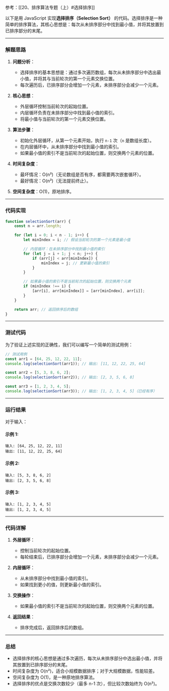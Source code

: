 参考：[[20、排序算法专题（上）#选择排序]]

以下是用 JavaScript 实现**选择排序（Selection Sort）** 的代码。选择排序是一种简单的排序算法，其核心思想是：每次从未排序部分中找到最小值，并将其放置到已排序部分的末尾。

---

### **解题思路**

1. **问题分析**：
   - 选择排序的基本思想是：通过多次遍历数组，每次从未排序部分中选出最小值，并将其与当前轮次的第一个元素交换位置。
   - 每次遍历后，已排序部分会增加一个元素，未排序部分会减少一个元素。

2. **核心思想**：
   - 外层循环控制当前轮次的起始位置。
   - 内层循环负责在未排序部分中找到最小值的索引。
   - 将最小值与当前轮次的第一个元素交换位置。

3. **算法步骤**：
   - 初始化外层循环，从第一个元素开始，执行 `n-1` 次（`n` 是数组长度）。
   - 在内层循环中，从未排序部分中找到最小值的索引。
   - 如果最小值的索引不是当前轮次的起始位置，则交换两个元素的位置。

4. **时间复杂度**：
   - 最坏情况：O(n²)（无论数组是否有序，都需要两次嵌套循环）。
   - 最好情况：O(n²)（无法提前终止）。
5. **空间复杂度**：O(1)，原地排序。

---

### **代码实现**

```javascript
function selectionSort(arr) {
    const n = arr.length;

    for (let i = 0; i < n - 1; i++) {
        let minIndex = i; // 假设当前轮次的第一个元素是最小值

        // 内层循环：在未排序部分中找到最小值的索引
        for (let j = i + 1; j < n; j++) {
            if (arr[j] < arr[minIndex]) {
                minIndex = j; // 更新最小值的索引
            }
        }

        // 如果最小值的索引不是当前轮次的起始位置，则交换两个元素
        if (minIndex !== i) {
            [arr[i], arr[minIndex]] = [arr[minIndex], arr[i]];
        }
    }

    return arr; // 返回排序后的数组
}
```

---

### **测试代码**

为了验证上述实现的正确性，我们可以编写一个简单的测试用例：

```javascript
// 测试用例
const arr1 = [64, 25, 12, 22, 11];
console.log(selectionSort(arr1)); // 输出: [11, 12, 22, 25, 64]

const arr2 = [5, 3, 8, 6, 2];
console.log(selectionSort(arr2)); // 输出: [2, 3, 5, 6, 8]

const arr3 = [1, 2, 3, 4, 5];
console.log(selectionSort(arr3)); // 输出: [1, 2, 3, 4, 5]（已经有序）
```

---

### **运行结果**

对于输入：
#### 示例 1:
```plaintext
输入: [64, 25, 12, 22, 11]
输出: [11, 12, 22, 25, 64]
```

#### 示例 2:
```plaintext
输入: [5, 3, 8, 6, 2]
输出: [2, 3, 5, 6, 8]
```

#### 示例 3:
```plaintext
输入: [1, 2, 3, 4, 5]
输出: [1, 2, 3, 4, 5]
```

---

### **代码详解**

1. **外层循环**：
   - 控制当前轮次的起始位置。
   - 每轮结束后，已排序部分会增加一个元素，未排序部分会减少一个元素。

2. **内层循环**：
   - 从未排序部分中找到最小值的索引。
   - 如果找到更小的值，则更新最小值的索引。

3. **交换操作**：
   - 如果最小值的索引不是当前轮次的起始位置，则交换两个元素的位置。

4. **返回结果**：
   - 排序完成后，返回排序后的数组。

---

### **总结**

- 选择排序的核心思想是通过多次遍历，每次从未排序部分中选出最小值，并将其放置到已排序部分的末尾。
- 时间复杂度为 O(n²)，适合小规模数据排序；对于大规模数据，性能较差。
- 空间复杂度为 O(1)，是一种原地排序算法。
- 选择排序的优点是交换次数较少（最多 n-1 次），但比较次数始终为 O(n²)。
